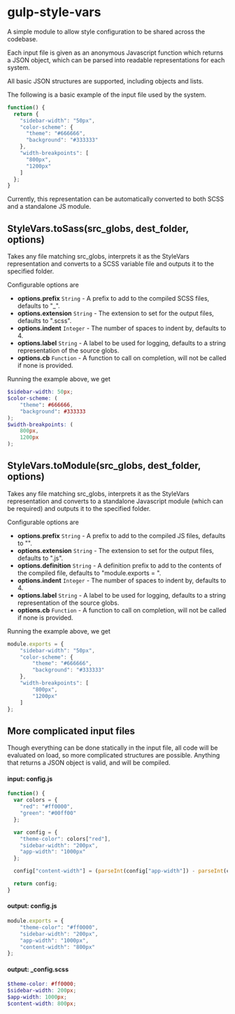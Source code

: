 # gulp-style-vars

A simple module to allow style configuration to be shared across the codebase. 

Each input file is given as an anonymous Javascript function which returns a JSON object, which can be parsed into readable representations for each system.

All basic JSON structures are supported, including objects and lists. 

The following is a basic example of the input file used by the system.

```js
function() {
  return {
    "sidebar-width": "50px",
    "color-scheme": {
      "theme": "#666666",
      "background": "#333333"
    },
    "width-breakpoints": [
      "800px",
      "1200px"
    ]
  };
}
```

Currently, this representation can be automatically converted to both SCSS and a standalone JS module.

## StyleVars.toSass(src_globs, dest_folder, options)

Takes any file matching src_globs, interprets it as the StyleVars representation and converts to a SCSS variable file and outputs it to the specified folder. 

Configurable options are

- **options.prefix** `String` - A prefix to add to the compiled SCSS files, defaults to "_".
- **options.extension** `String` - The extension to set for the output files, defaults to ".scss".
- **options.indent** `Integer` - The number of spaces to indent by, defaults to 4.
- **options.label** `String` - A label to be used for logging, defaults to a string representation of the source globs.
- **options.cb** `Function` - A function to call on completion, will not be called if none is provided.

Running the example above, we get

```scss
$sidebar-width: 50px;
$color-scheme: (
    "theme": #666666,
    "background": #333333
);
$width-breakpoints: (
    800px,
    1200px
);

```

## StyleVars.toModule(src_globs, dest_folder, options)

Takes any file matching src_globs, interprets it as the StyleVars representation and converts to a standalone Javascript module (which can be required) and outputs it to the specified folder. 

Configurable options are

- **options.prefix** `String` - A prefix to add to the compiled JS files, defaults to "".
- **options.extension** `String` - The extension to set for the output files, defaults to ".js".
- **options.definition** `String` - A definition prefix to add to the contents of the compiled file, defaults to "module.exports = ".
- **options.indent** `Integer` - The number of spaces to indent by, defaults to 4.
- **options.label** `String` - A label to be used for logging, defaults to a string representation of the source globs.
- **options.cb** `Function` - A function to call on completion, will not be called if none is provided.

Running the example above, we get

```js
module.exports = {
    "sidebar-width": "50px",
    "color-scheme": {
        "theme": "#666666",
        "background": "#333333"
    },
    "width-breakpoints": [
        "800px",
        "1200px"
    ]
};
```

## More complicated input files

Though everything can be done statically in the input file, all code will be evaluated on load, so more complicated structures are possible. Anything that returns a JSON object is valid, and will be compiled.

#### input: config.js

```js
function() {
  var colors = {
    "red": "#ff0000",
    "green": "#00ff00"
  };

  var config = {
    "theme-color": colors["red"],
    "sidebar-width": "200px",
    "app-width": "1000px"
  };

  config["content-width"] = (parseInt(config["app-width"]) - parseInt(config["sidebar-width"])) + "px";

  return config;
}
```

#### output: config.js

```js
module.exports = {
    "theme-color": "#ff0000",
    "sidebar-width": "200px",
    "app-width": "1000px",
    "content-width": "800px"
};
```

#### output: _config.scss

```scss
$theme-color: #ff0000;
$sidebar-width: 200px;
$app-width: 1000px;
$content-width: 800px;
```
